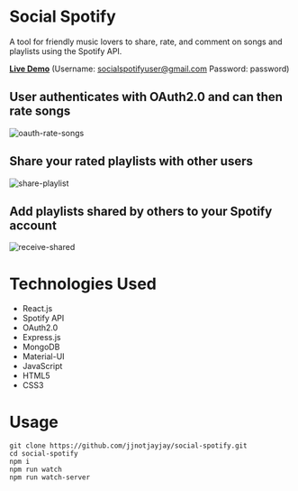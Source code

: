 # Social Spotify

A tool for friendly music lovers to share, rate, and comment on songs and playlists using the Spotify API.

**[Live Demo](https://social-spotify-jjnotjayjay.herokuapp.com/)** 
(Username: socialspotifyuser@gmail.com Password: password)

## User authenticates with OAuth2.0 and can then rate songs
![oauth-rate-songs](https://user-images.githubusercontent.com/39274776/48297858-de2ba700-e466-11e8-9a85-9af008462d12.gif)

## Share your rated playlists with other users
![share-playlist](https://user-images.githubusercontent.com/39274776/48297861-e5eb4b80-e466-11e8-8863-7c87da756a8a.gif)

## Add playlists shared by others to your Spotify account
![receive-shared](https://user-images.githubusercontent.com/39274776/48297862-e84da580-e466-11e8-9c79-6de5f23829c6.gif)

# Technologies Used
* React.js
* Spotify API
* OAuth2.0
* Express.js
* MongoDB
* Material-UI
* JavaScript
* HTML5
* CSS3

# Usage
```
git clone https://github.com/jjnotjayjay/social-spotify.git
cd social-spotify
npm i
npm run watch
npm run watch-server
```
